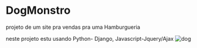 # DogMonstro

projeto de um site pra vendas pra uma Hamburgueria

neste projeto estu usando Python- Django, Javascript-Jquery/Ajax
![dog](https://user-images.githubusercontent.com/32337958/230213298-6eeeb49c-dfa5-4808-b895-56ccda0c3ff9.png)
